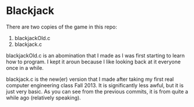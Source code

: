 Blackjack
=========

There are two copies of the game in this repo:
1. blackjackOld.c
2. blackjack.c

blackjackOld.c is an abomination that I made as I was first starting to learn how to program. I kept it aroun because I like looking back at it everyone once in a while.

blackjack.c is the new(er) version that I made after taking my first real computer engineering class Fall 2013. It is significantly less awful, but it is just very basic. As you can see from the previous commits, it is from quite a while ago (relatively speaking).
